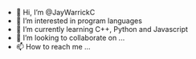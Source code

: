 - 👋 Hi, I’m @JayWarrickC
- 👀 I’m interested in program languages
- 🌱 I’m currently learning C++, Python and Javascript 
- 💞️ I’m looking to collaborate on ...
- 📫 How to reach me ...

<!---
JayWarrickC/JayWarrickC is a ✨ special ✨ repository because its `README.md` (this file) appears on your GitHub profile.
You can click the Preview link to take a look at your changes.
--->
